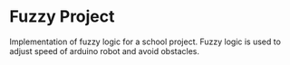 <h1>Fuzzy Project</h1>
<p>
Implementation of fuzzy logic for a school project. Fuzzy logic is used to adjust speed of arduino robot and avoid obstacles.
</p>
